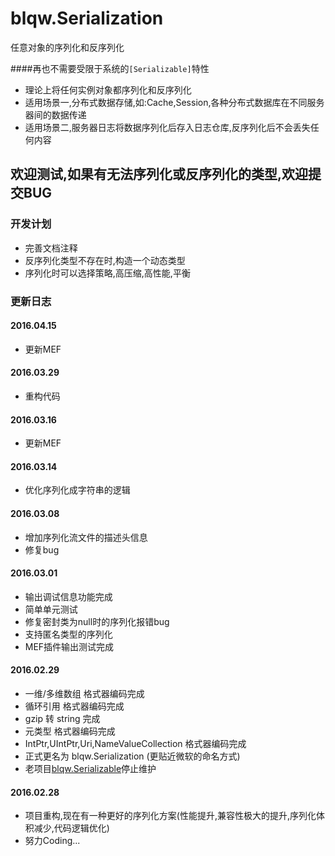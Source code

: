 # blqw.Serialization
任意对象的序列化和反序列化


####再也不需要受限于系统的``[Serializable]``特性  
* 理论上将任何实例对象都序列化和反序列化  
* 适用场景一,分布式数据存储,如:Cache,Session,各种分布式数据库在不同服务器间的数据传递  
* 适用场景二,服务器日志将数据序列化后存入日志仓库,反序列化后不会丢失任何内容  

## 欢迎测试,如果有无法序列化或反序列化的类型,欢迎提交BUG  

### 开发计划
* 完善文档注释    
* 反序列化类型不存在时,构造一个动态类型  
* 序列化时可以选择策略,高压缩,高性能,平衡  

### 更新日志  
#### 2016.04.15
* 更新MEF  

#### 2016.03.29
* 重构代码  

#### 2016.03.16  
* 更新MEF  
  
#### 2016.03.14  
* 优化序列化成字符串的逻辑  
  
#### 2016.03.08
* 增加序列化流文件的描述头信息  
* 修复bug  

#### 2016.03.01  
* 输出调试信息功能完成  
* 简单单元测试  
* 修复密封类为null时的序列化报错bug  
* 支持匿名类型的序列化  
* MEF插件输出测试完成

#### 2016.02.29  
* 一维/多维数组 格式器编码完成  
* 循环引用 格式器编码完成  
* gzip 转 string 完成   
* 元类型 格式器编码完成   
* IntPtr,UIntPtr,Uri,NameValueCollection 格式器编码完成  
* 正式更名为 blqw.Serialization (更贴近微软的命名方式)  
* 老项目[blqw.Serializable](https://github.com/blqw/blqw.Serializable)停止维护  

#### 2016.02.28
* 项目重构,现在有一种更好的序列化方案(性能提升,兼容性极大的提升,序列化体积减少,代码逻辑优化)
* 努力Coding...  
